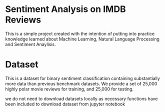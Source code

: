 # Sentiment Analysis on IMDB Reviews

This is a simple project created with the intention of putting into practice knowledge learned about Machine Learning, Natural Language Processing and Sentiment Anaylisis.


# Dataset

This is a dataset for binary sentiment classification containing substantially more data than previous benchmark datasets. We provide a set of 25,000 highly polar movie reviews for training, and 25,000 for testing.

we do not need to download datasets locally as necessary functions have been included to download dataset from jupyter notebook

